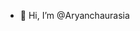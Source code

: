 - 👋 Hi, I’m @Aryanchaurasia

<!---
Aryanchaurasi/Aryanchaurasi is a ✨ special ✨ repository because its `README.md` (this file) appears on your GitHub profile.
You can click the Preview link to take a look at your changes.
--->
